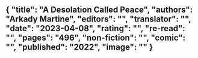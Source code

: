 {
 "title": "A Desolation Called Peace",
 "authors": "Arkady Martine",
 "editors": "",
 "translator": "",
 "date": "2023-04-08",
 "rating": "",
 "re-read": "",
 "pages": "496",
 "non-fiction": "",
 "comic": "",
 "published": "2022",
 "image": ""
}
---

